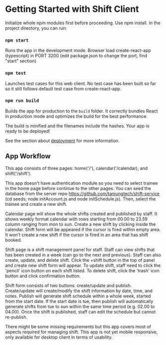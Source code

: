 # Getting Started with Shift Client

Initialize whole npm modules first before proceeding. Use npm install.
In the project directory, you can run:

### `npm start`

Runs the app in the development mode.
Browser load create-react-app (typescript) in PORT 3200 (edit package.json to change the port, find "start" section)

### `npm test`

Launches test cases for this web client. No test case has been built so far so it still follows default test case from create-react-app.

### `npm run build`

Builds the app for production to the `build` folder.
It correctly bundles React in production mode and optimizes the build for the best performance.

The build is minified and the filenames include the hashes.
Your app is ready to be deployed!

See the section about [deployment](https://facebook.github.io/create-react-app/docs/deployment) for more information.

## App Workflow

This app consists of three pages: home('/'), calendar('/calendar), and shift('/shift').

This app doesn't have authentication module so you need to select trainee in the home page before continue to the other pages. You can seed the database from the server repo https://github.com/tanjungtech/shift-service (cd seeds; node initAccount.js and node initSchedule.js). Then, select the trainee and create a new shift.

Calendar page will show the whole shifts created and published by staff. It shows weekly format calendar with rows starting from 00.00 to 23.59 column ranging from  mon to sun. Create a new shift by clicking inside the calendar. Shift form will be appeared if the cursor is fired within empty area. It won't create a new shift if the cursor is fired in an area that has shift booked.

Shift page is a shift management panel for staff. Staff can view shifts that has been created in a week (can go to the next and previous). Staff can also create, update, and delete shift. Click the +shift button in the top of panel and create new shift form will appear. To update shift, staff need to click the 'pencil' icon button on each shift listed. To delete shift, click the 'trash' icon button and click confirmation button.

Shift form consists of two buttons: create/update and publish. Create/update will create/modify the shift information by date, time, and notes. Publish will generate shift schedule within a whole week, started from the start date. If the start date is tue, then publish will automatically generate shifts from tue to sun within the same time period (e.g. 02.00 to 04.00). Once the shift is published, staff can edit the schedule but cannot re-publish.

There might be some missing requirements but this app covers most of aspects required for managing shift. This app is not yet mobile responsive, only available for desktop client in terms of usability.
